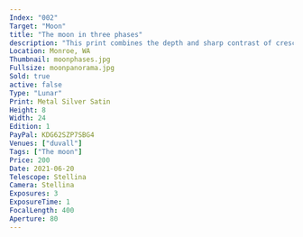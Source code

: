 ```yaml
---
Index: "002"
Target: "Moon"
title: "The moon in three phases"
description: "This print combines the depth and sharp contrast of crescent and quarter phases of the moon with the flat but detailed surface revealed when the moon is illuminated by full sun. The printing technique layers ink on brushed silver so that the moon's highlights reflect and glow." 
Location: Monroe, WA
Thumbnail: moonphases.jpg
Fullsize: moonpanorama.jpg
Sold: true
active: false
Type: "Lunar"
Print: Metal Silver Satin
Height: 8
Width: 24
Edition: 1
PayPal: KDG62SZP7SBG4
Venues: ["duvall"]
Tags: ["The moon"]
Price: 200
Date: 2021-06-20
Telescope: Stellina
Camera: Stellina
Exposures: 3
ExposureTime: 1
FocalLength: 400
Aperture: 80
---
```

